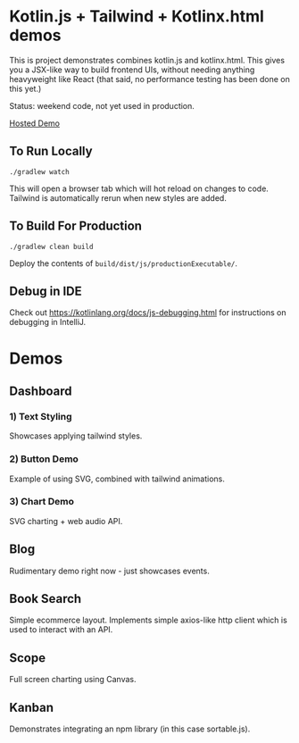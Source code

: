 # Kotlin.js + Tailwind + Kotlinx.html demos

This is project demonstrates combines kotlin.js and kotlinx.html. This gives you a JSX-like way to build frontend UIs, without needing anything heavyweight like React (that said, no performance testing has been done on this yet.)

Status: weekend code, not yet used in production.

[Hosted Demo](http://kdemo.cc)

## To Run Locally

`./gradlew watch`

This will open a browser tab which will hot reload on changes to code. Tailwind is automatically rerun when new styles are added.

## To Build For Production

`./gradlew clean build`

Deploy the contents of `build/dist/js/productionExecutable/`.

## Debug in IDE

Check out https://kotlinlang.org/docs/js-debugging.html for instructions on debugging in IntelliJ.

# Demos

## Dashboard

### 1) Text Styling

Showcases applying tailwind styles. 

### 2) Button Demo

Example of using SVG, combined with tailwind animations.

### 3) Chart Demo

SVG charting + web audio API.

## Blog

Rudimentary demo right now - just showcases events.

## Book Search

Simple ecommerce layout. Implements simple axios-like http client which is used to interact with an API.

## Scope

Full screen charting using Canvas.

## Kanban

Demonstrates integrating an npm library (in this case sortable.js).


